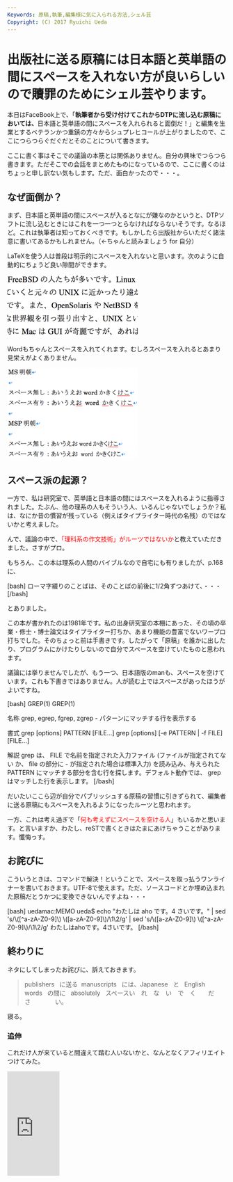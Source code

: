 ```yaml
---
Keywords: 原稿,執筆,編集様に気に入られる方法,シェル芸
Copyright: (C) 2017 Ryuichi Ueda
---
```


# 出版社に送る原稿には日本語と英単語の間にスペースを入れない方が良いらしいので贖罪のためにシェル芸やります。
<!--:ja-->本日はFaceBook上で、「<strong>執筆者から受け付けてこれからDTPに流し込む原稿においては、</strong>日本語と英単語の間にスペースを入れられると面倒だ！」と編集を生業とするベテランかつ重鎮の方々からシュプレヒコールが上がりましたので、ここにつらつらぐだぐだとそのことについて書きます。

ここに書く事はそこでの議論の本筋とは関係ありません。自分の興味でつらつら書きます。ただそこでの会話をまとめたものになっているので、ここに書くのはちょっと申し訳ない気もします。ただ、面白かったので・・・。

<h2>なぜ面倒か？</h2>

まず、日本語と英単語の間にスペースが入るとなにが嫌なのかというと、DTPソフトに流し込むときにはこれを一つ一つとらなければならないそうです。なるほど。これは執筆者は知っておくべきです。もしかしたら出版社からいただく諸注意に書いてあるかもしれません。（←ちゃんと読みましょう for 自分）

LaTeXを使う人は普段は明示的にスペースを入れないと思います。次のように自動的にちょうど良い隙間ができます。

<a href="スクリーンショット-2013-10-28-22.14.55.png"><img src="スクリーンショット-2013-10-28-22.14.55-300x143.png" alt="スクリーンショット 2013-10-28 22.14.55" width="300" height="143" class="aligncenter size-medium wp-image-1381" /></a>

Wordもちゃんとスペースを入れてくれます。むしろスペースを入れるとあまり見栄えがよくありません。

<a href="スクリーンショット-2013-10-28-22.34.12.png"><img src="スクリーンショット-2013-10-28-22.34.12-300x209.png" alt="スクリーンショット 2013-10-28 22.34.12" width="300" height="209" class="aligncenter size-medium wp-image-1384" /></a>

<h2>スペース派の起源？</h2>

一方で、私は研究室で、英単語と日本語の間にはスペースを入れるように指導されました。たぶん、他の理系の人もそういう人、いるんじゃないでしょうか？私は、なにか昔の慣習が残っている（例えばタイプライター時代の名残）のではないかと考えました。

んで、議論の中で、<span style="color:red">「理科系の作文技術」がルーツではないか</span>と教えていただきました。さすがプロ。

もちろん、この本は理系の人間のバイブルなので自宅にも有りましたが、p.168に、

[bash]
ローマ字綴りのことばは、そのことばの前後に1/2角ずつあけて、・・・
[/bash]

とありました。

この本が書かれたのは1981年です。私の出身研究室の本棚にあった、その頃の卒業・修士・博士論文はタイプライター打ちか、あまり機能の豊富でないワープロ打ちでした。そのちょっと前は手書きです。したがって「原稿」を誰かに出したり、プログラムにかけたりしないので自分でスペースを空けていたものと思われます。

議論には挙りませんでしたが、もう一つ、日本語版のmanも、スペースを空けています。これも下書きではありません。人が読む上ではスペースがあったほうがよいですね。

[bash]
GREP(1) GREP(1)

名称
 grep, egrep, fgrep, zgrep - パターンにマッチする行を表示する

書式
 grep [options] PATTERN [FILE...]
 grep [options] [-e PATTERN | -f FILE] [FILE...]

解説
 grep は、 FILE で名前を指定された入力ファイル (ファイルが指定されてない
 か、 file の部分に - が指定された場合は標準入力) を読み込み、与えられた
 PATTERN にマッチする部分を含む行を探します。デフォルト動作では、 grep
 はマッチした行を表示します。
[/bash]

だいたいここら辺が自分でパブリッシュする原稿の習慣に引きずられて、編集者に送る原稿にもスペースを入れるようになったルーツと思われます。

一方、これは考え過ぎで「<span style="color:red">何も考えずにスペースを空ける人</span>」もいるかと思います。と言いますか、わたし、reSTで書くときはたまにあけちゃうことがあります。懺悔っす。

<h2>お詫びに</h2>

こういうときは、コマンドで解決！ということで、スペースを取っ払うワンライナーを書いておきます。UTF-8で使えます。ただ、ソースコードとか埋め込まれた原稿だとうかつに変換できないんですよね・・・

[bash]
uedamac:MEMO ueda$ echo &quot;わたしは aho です。4 さいです。&quot; |
 sed 's/\\([^a-zA-Z0-9]\\) \\([a-zA-Z0-9]\\)/\\1\\2/g' |
 sed 's/\\([a-zA-Z0-9]\\) \\([^a-zA-Z0-9]\\)/\\1\\2/g'
わたしはahoです。4さいです。
[/bash]

<h2>終わりに</h2>

ネタにしてしまったお詫びに、訴えておきます。

<blockquote>publishers&nbsp;&nbsp;&nbsp;に送る&nbsp;&nbsp;manuscripts&nbsp;&nbsp;&nbsp;には、Japanese&nbsp;&nbsp;&nbsp;と&nbsp;&nbsp;&nbsp;English words&nbsp;&nbsp;&nbsp;の間に&nbsp;&nbsp;&nbsp;absolutely&nbsp;&nbsp;&nbsp;スペースい　れ　な　い　で　く　　だ　　　さ　　　　い。</blockquote>


寝る。


<h3>追伸</h3>

これだけ人が来ていると間違えて踏む人いないかと、なんとなくアフィリエイトつけてみた。

<iframe src="http://rcm-fe.amazon-adsystem.com/e/cm?lt1=_blank&bc1=000000&IS2=1&bg1=FFFFFF&fc1=000000&lc1=0000FF&t=ryuichiueda-22&o=9&p=8&l=as4&m=amazon&f=ifr&ref=ss_til&asins=4121006240" style="width:120px;height:240px;" scrolling="no" marginwidth="0" marginheight="0" frameborder="0"></iframe>

